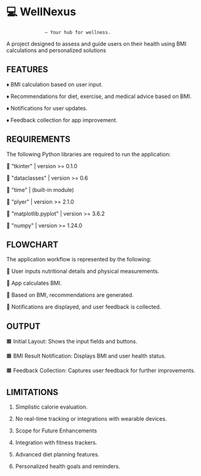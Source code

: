 # :computer:	WellNexus 
                  – Your hub for wellness.

A project designed to assess and guide users on their health using BMI calculations and personalized solutions

## FEATURES

:diamonds:	BMI calculation based on user input.

:diamonds:	Recommendations for diet, exercise, and medical advice based on BMI.

:diamonds:	Notifications for user updates.

:diamonds:	 Feedback collection for app improvement.

## REQUIREMENTS

The following Python libraries are required to run the application:

:large_blue_diamond: "tkinter" | version >= 0.1.0

:large_blue_diamond: "dataclasses" | version >= 0.6

:large_blue_diamond: "time" | (built-in module)

:large_blue_diamond: "plyer" | version >= 2.1.0

:large_blue_diamond: "matplotlib.pyplot" | version >= 3.6.2

:large_blue_diamond: "numpy" | version >= 1.24.0

## FLOWCHART

The application workflow is represented by the following:

:red_circle:	 User inputs nutritional details and physical measurements.

:red_circle:	 App calculates BMI.

:red_circle:	 Based on BMI, recommendations are generated.

:red_circle:	 Notifications are displayed, and user feedback is collected.

## OUTPUT

:orange_square:	 Initial Layout: Shows the input fields and buttons.

:orange_square:	 BMI Result Notification: Displays BMI and user health status.

:orange_square:	 Feedback Collection: Captures user feedback for further improvements.

## LIMITATIONS

1. Simplistic calorie evaluation.
   
2. No real-time tracking or integrations with wearable devices.
   
3. Scope for Future Enhancements
   
4. Integration with fitness trackers.
   
5. Advanced diet planning features.
   
6. Personalized health goals and reminders.


